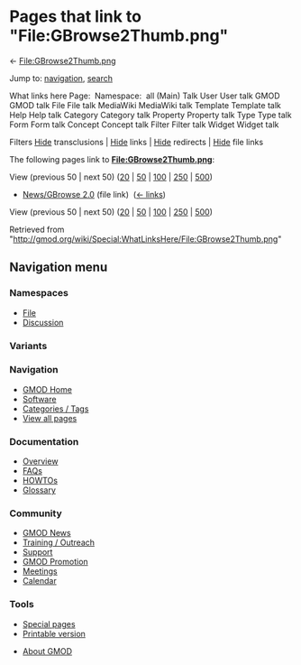 <div id="mw-page-base" class="noprint">

</div>

<div id="mw-head-base" class="noprint">

</div>

<div id="content" class="mw-body" role="main">

<span id="top"></span>

<div id="mw-js-message" style="display:none;">

</div>



# <span dir="auto">Pages that link to "File:GBrowse2Thumb.png"</span>

<div id="bodyContent">

<div id="contentSub">

←
[File:GBrowse2Thumb.png](/wiki/File:GBrowse2Thumb.png "File:GBrowse2Thumb.png")

</div>

<div id="jump-to-nav" class="mw-jump">

Jump to: [navigation](#mw-navigation), [search](#p-search)

</div>

<div id="mw-content-text">

What links here Page:  Namespace:  all (Main) Talk User User talk GMOD
GMOD talk File File talk MediaWiki MediaWiki talk Template Template talk
Help Help talk Category Category talk Property Property talk Type Type
talk Form Form talk Concept Concept talk Filter Filter talk Widget
Widget talk

Filters
[Hide](/mediawiki/index.php?title=Special:WhatLinksHere/File:GBrowse2Thumb.png&hidetrans=1 "Special:WhatLinksHere/File:GBrowse2Thumb.png")
transclusions \|
[Hide](/mediawiki/index.php?title=Special:WhatLinksHere/File:GBrowse2Thumb.png&hidelinks=1 "Special:WhatLinksHere/File:GBrowse2Thumb.png")
links \|
[Hide](/mediawiki/index.php?title=Special:WhatLinksHere/File:GBrowse2Thumb.png&hideredirs=1 "Special:WhatLinksHere/File:GBrowse2Thumb.png")
redirects \|
[Hide](/mediawiki/index.php?title=Special:WhatLinksHere/File:GBrowse2Thumb.png&hideimages=1 "Special:WhatLinksHere/File:GBrowse2Thumb.png")
file links

The following pages link to
**[File:GBrowse2Thumb.png](/wiki/File:GBrowse2Thumb.png "File:GBrowse2Thumb.png")**:

View (previous 50 \| next 50)
([20](/mediawiki/index.php?title=Special:WhatLinksHere/File:GBrowse2Thumb.png&limit=20 "Special:WhatLinksHere/File:GBrowse2Thumb.png")
\|
[50](/mediawiki/index.php?title=Special:WhatLinksHere/File:GBrowse2Thumb.png&limit=50 "Special:WhatLinksHere/File:GBrowse2Thumb.png")
\|
[100](/mediawiki/index.php?title=Special:WhatLinksHere/File:GBrowse2Thumb.png&limit=100 "Special:WhatLinksHere/File:GBrowse2Thumb.png")
\|
[250](/mediawiki/index.php?title=Special:WhatLinksHere/File:GBrowse2Thumb.png&limit=250 "Special:WhatLinksHere/File:GBrowse2Thumb.png")
\|
[500](/mediawiki/index.php?title=Special:WhatLinksHere/File:GBrowse2Thumb.png&limit=500 "Special:WhatLinksHere/File:GBrowse2Thumb.png"))

- [News/GBrowse 2.0](/wiki/News/GBrowse_2.0 "News/GBrowse 2.0") (file
  link) ‎ <span class="mw-whatlinkshere-tools">([←
  links](/mediawiki/index.php?title=Special:WhatLinksHere&target=News%2FGBrowse+2.0 "Special:WhatLinksHere"))</span>

View (previous 50 \| next 50)
([20](/mediawiki/index.php?title=Special:WhatLinksHere/File:GBrowse2Thumb.png&limit=20 "Special:WhatLinksHere/File:GBrowse2Thumb.png")
\|
[50](/mediawiki/index.php?title=Special:WhatLinksHere/File:GBrowse2Thumb.png&limit=50 "Special:WhatLinksHere/File:GBrowse2Thumb.png")
\|
[100](/mediawiki/index.php?title=Special:WhatLinksHere/File:GBrowse2Thumb.png&limit=100 "Special:WhatLinksHere/File:GBrowse2Thumb.png")
\|
[250](/mediawiki/index.php?title=Special:WhatLinksHere/File:GBrowse2Thumb.png&limit=250 "Special:WhatLinksHere/File:GBrowse2Thumb.png")
\|
[500](/mediawiki/index.php?title=Special:WhatLinksHere/File:GBrowse2Thumb.png&limit=500 "Special:WhatLinksHere/File:GBrowse2Thumb.png"))

</div>

<div class="printfooter">

Retrieved from
"<http://gmod.org/wiki/Special:WhatLinksHere/File:GBrowse2Thumb.png>"

</div>

<div id="catlinks" class="catlinks catlinks-allhidden">

</div>

<div class="visualClear">

</div>

</div>

</div>

<div id="mw-navigation">

## Navigation menu

<div id="mw-head">



<div id="left-navigation">

<div id="p-namespaces" class="vectorTabs" role="navigation"
aria-labelledby="p-namespaces-label">

### Namespaces

- <span id="ca-nstab-image"><a href="/wiki/File:GBrowse2Thumb.png" accesskey="c"
  title="View the file page [c]">File</a></span>
- <span id="ca-talk"><a
  href="/mediawiki/index.php?title=File_talk:GBrowse2Thumb.png&amp;action=edit&amp;redlink=1"
  accesskey="t"
  title="Discussion about the content page [t]">Discussion</a></span>

</div>

<div id="p-variants" class="vectorMenu emptyPortlet" role="navigation"
aria-labelledby="p-variants-label">

### 

### Variants[](#)

<div class="menu">

</div>

</div>

</div>

<div id="right-navigation">





</div>



</div>

</div>

</div>

<div id="mw-panel">

<div id="p-logo" role="banner">

<a href="/wiki/Main_Page"
style="background-image: url(http://gmod.org/images/GMOD-cogs.png);"
title="Visit the main page"></a>

</div>

<div id="p-Navigation" class="portal" role="navigation"
aria-labelledby="p-Navigation-label">

### Navigation

<div class="body">

- <span id="n-GMOD-Home">[GMOD Home](/wiki/Main_Page)</span>
- <span id="n-Software">[Software](/wiki/GMOD_Components)</span>
- <span id="n-Categories-.2F-Tags">[Categories /
  Tags](/wiki/Categories)</span>
- <span id="n-View-all-pages">[View all
  pages](/wiki/Special:AllPages)</span>

</div>

</div>

<div id="p-Documentation" class="portal" role="navigation"
aria-labelledby="p-Documentation-label">

### Documentation

<div class="body">

- <span id="n-Overview">[Overview](/wiki/Overview)</span>
- <span id="n-FAQs">[FAQs](/wiki/Category:FAQ)</span>
- <span id="n-HOWTOs">[HOWTOs](/wiki/Category:HOWTO)</span>
- <span id="n-Glossary">[Glossary](/wiki/Glossary)</span>

</div>

</div>

<div id="p-Community" class="portal" role="navigation"
aria-labelledby="p-Community-label">

### Community

<div class="body">

- <span id="n-GMOD-News">[GMOD News](/wiki/GMOD_News)</span>
- <span id="n-Training-.2F-Outreach">[Training /
  Outreach](/wiki/Training_and_Outreach)</span>
- <span id="n-Support">[Support](/wiki/Support)</span>
- <span id="n-GMOD-Promotion">[GMOD
  Promotion](/wiki/GMOD_Promotion)</span>
- <span id="n-Meetings">[Meetings](/wiki/Meetings)</span>
- <span id="n-Calendar">[Calendar](/wiki/Calendar)</span>

</div>

</div>

<div id="p-tb" class="portal" role="navigation"
aria-labelledby="p-tb-label">

### Tools

<div class="body">

- <span id="t-specialpages"><a href="/wiki/Special:SpecialPages" accesskey="q"
  title="A list of all special pages [q]">Special pages</a></span>
- <span id="t-print"><a
  href="/mediawiki/index.php?title=Special:WhatLinksHere/File:GBrowse2Thumb.png&amp;printable=yes"
  rel="alternate" accesskey="p"
  title="Printable version of this page [p]">Printable version</a></span>

</div>

</div>

</div>

</div>

<div id="footer" role="contentinfo">

- <span id="footer-places-about">[About
  GMOD](/wiki/GMOD:About "GMOD:About")</span>

<!-- -->






</div>
